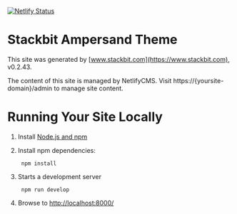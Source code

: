[![Netlify Status](https://api.netlify.com/api/v1/badges/044b276a-b16f-44f4-9a9f-216795a3e5a7/deploy-status)](https://app.netlify.com/sites/mooncomputer/deploys)

# Stackbit Ampersand Theme

This site was generated by [www.stackbit.com](https://www.stackbit.com), v0.2.43.

The content of this site is managed by NetlifyCMS. Visit https://{yoursite-domain}/admin to manage site content.

# Running Your Site Locally

1. Install [Node.js and npm](https://nodejs.org/en/)

1. Install npm dependencies:

        npm install

1. Starts a development server

        npm run develop

1. Browse to [http://localhost:8000/](http://localhost:8000/)

